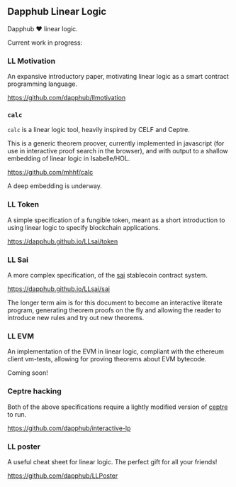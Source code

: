 ## Dapphub Linear Logic

Dapphub ❤️ linear logic.

Current work in progress:


### LL Motivation

An expansive introductory paper, motivating linear logic as a smart
contract programming language.

<https://github.com/dapphub/llmotivation>


### `calc`

`calc` is a linear logic tool, heavily inspired by CELF and Ceptre.

This is a generic theorem proover, currently implemented in javascript
(for use in interactive proof search in the browser), and with output to
a shallow embedding of linear logic in Isabelle/HOL.

<https://github.com/mhhf/calc>

A deep embedding is underway.


### LL Token

A simple specification of a fungible token, meant as a short
introduction to using linear logic to specify blockchain
applications.

<https://dapphub.github.io/LLsai/token>


### LL Sai

A more complex specification, of the [sai] stablecoin contract system.

<https://dapphub.github.io/LLsai/sai>

The longer term aim is for this document to become an interactive
literate program, generating theorem proofs on the fly and allowing the
reader to introduce new rules and try out new theorems.

[sai]: https://github.com/makerdao/sai


### LL EVM

An implementation of the EVM in linear logic, compliant with the
ethereum client vm-tests, allowing for proving theorems about EVM
bytecode.

Coming soon!


### Ceptre hacking

Both of the above specifications require a lightly modified version of
[ceptre] to run.

<https://github.com/dapphub/interactive-lp>

[ceptre]: https://github.com/chrisamaphone/interactive-lp


### LL poster

A useful cheat sheet for linear logic. The perfect gift for all your
friends!

<https://github.com/dapphub/LLPoster>
